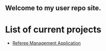 ## Welcome to my user repo site.

# List of current projects
* [Referee Management Application](https://ratchet2324.github.io/refereeManagement)
